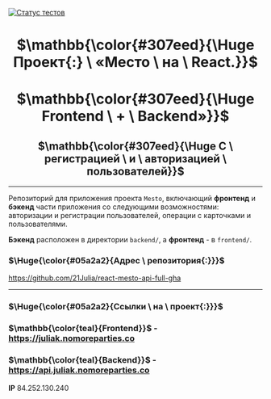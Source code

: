 [![Статус тестов](../../actions/workflows/tests.yml/badge.svg)](../../actions/workflows/tests.yml)

# <h1 align="center">$\mathbb{\color{#307eed}{\Huge Проект{:} \ «Место \ на \ React.}}$</h1>
# <h1 align="center">$\mathbb{\color{#307eed}{\Huge Frontend \ + \ Backend»}}$</h1>

## <h2 align="center">$\mathbb{\color{#307eed}{\Huge С \ регистрацией \ и \ авторизацией \ пользователей}}$</h2>

---  

Репозиторий для приложения проекта `Mesto`, включающий **фронтенд** и **бэкенд** части приложения со следующими возможностями: авторизации и регистрации пользователей, операции с карточками и пользователями.  

**Бэкенд** расположен в директории `backend/`, а **фронтенд** - в `frontend/`. 

### $\Huge{\color{#05a2a2}{Адрес \ репозитория{:}}}$

https://github.com/21Julia/react-mesto-api-full-gha 

----

### $\Huge{\color{#05a2a2}{Ссылки \ на \ проект{:}}}$

### $\mathbb{\color{teal}{Frontend}}$ - https://juliak.nomoreparties.co

### $\mathbb{\color{teal}{Backend}}$ - https://api.juliak.nomoreparties.co

**IP** 84.252.130.240